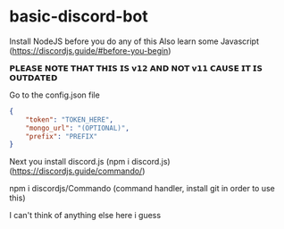# basic-discord-bot

Install NodeJS before you do any of this
Also learn some Javascript (https://discordjs.guide/#before-you-begin)

𝗣𝗟𝗘𝗔𝗦𝗘 𝗡𝗢𝗧𝗘 𝗧𝗛𝗔𝗧 𝗧𝗛𝗜𝗦 𝗜𝗦 𝘃𝟭𝟮 𝗔𝗡𝗗 𝗡𝗢𝗧 𝘃𝟭𝟭 𝗖𝗔𝗨𝗦𝗘 𝗜𝗧 𝗜𝗦 𝗢𝗨𝗧𝗗𝗔𝗧𝗘𝗗

Go to the config.json file

```json
{
    "token": "TOKEN_HERE",
    "mongo_url": "(OPTIONAL)",
    "prefix": "PREFIX"
}
```

Next you install discord.js (npm i discord.js) (https://discordjs.guide/commando/)

npm i discordjs/Commando (command handler, install git in order to use this)

I can't think of anything else here i guess